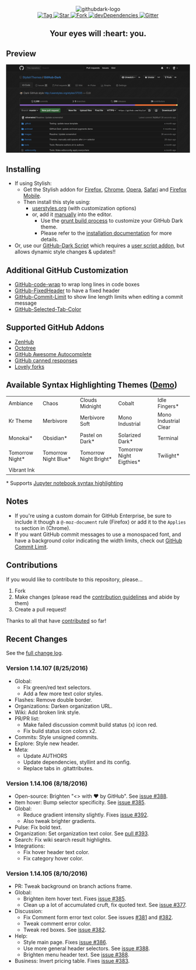 <p align="center">
  <img alt="githubdark-logo" src="https://rawgit.com/StylishThemes/logos/master/github.dark/githubdark-mini.svg" width="580">
  <br>
  <a href="https://github.com/StylishThemes/GitHub-Dark/tags">
    <img src="https://img.shields.io/github/tag/StylishThemes/GitHub-Dark.svg?label=%20tag%20" alt="Tag">
  </a>
  <a href="https://github.com/un1versal/GitHub-Dark/stargazers">
    <img src="http://github-svg-buttons.herokuapp.com/star.svg?user=StylishThemes&repo=GitHub-Dark&style=flat&background=007ec6" alt="Star">
  </a>
  <a href="http://github.com/StylishThemes/GitHub-Dark/fork">
    <img src="http://github-svg-buttons.herokuapp.com/fork.svg?user=StylishThemes&repo=GitHub-Dark&style=flat&background=007ec6" alt="Fork">
  </a>
  <a href="https://david-dm.org/StylishThemes/GitHub-Dark#info=devDependencies">
    <img src="https://img.shields.io/david/dev/StylishThemes/GitHub-Dark.svg?label=%20devDependencies%20" alt="devDependencies">
  </a>
  <a href="https://gitter.im/StylishThemes/GitHub-Dark">
    <img src="https://img.shields.io/gitter/room/StylishThemes/Github-Dark.js.svg?maxAge=2592000" alt="Gitter">
  </a>
</p>
<h2 align="center">Your eyes will :heart: you.</h2>

## Preview
![](./images/screenshots/after_blue.png)

## Installing

* If using Stylish:
  * Get the Stylish addon for [Firefox](https://addons.mozilla.org/en-US/firefox/addon/2108/), [Chrome](https://chrome.google.com/extensions/detail/fjnbnpbmkenffdnngjfgmeleoegfcffe), [Opera](https://addons.opera.com/en/extensions/details/stylish/), [Safari](http://sobolev.us/stylish/) and [Firefox Mobile](https://addons.mozilla.org/en-US/firefox/addon/2108/).
  * Then install this style using:
    * [userstyles.org](http://userstyles.org/styles/37035) (with customization options)
    * or, add it [manually](https://raw.githubusercontent.com/StylishThemes/GitHub-Dark/master/github-dark.css) into the editor.
      * Use the [grunt build process](https://github.com/StylishThemes/GitHub-Dark/wiki/Build) to customize your GitHub Dark theme.
      * Please refer to the [installation documentation](https://github.com/StylishThemes/GitHub-Dark/wiki/Install) for more details.
* Or, use our [GitHub-Dark Script](https://github.com/StylishThemes/GitHub-Dark-Script) which requires a [user script addon](https://github.com/StylishThemes/GitHub-Dark-Script/wiki/Install), but allows dynamic style changes & updates:bangbang:

## Additional GitHub Customization

* [GitHub-code-wrap](https://github.com/StylishThemes/GitHub-code-wrap) to wrap long lines in code boxes
* [GitHub-FixedHeader](https://github.com/StylishThemes/GitHub-FixedHeader) to have a fixed header
* [GitHub-Commit-Limit](https://github.com/StylishThemes/GitHub-Commit-Limit) to show line length limits when editing a commit message
* [GitHub-Selected-Tab-Color](https://github.com/StylishThemes/GitHub-Selected-Tab-Color)

## Supported GitHub Addons

* [ZenHub](https://www.zenhub.io/)
* [Octotree](https://github.com/buunguyen/octotree/#octotree)
* [GitHub Awesome Autocomplete](https://github.com/algolia/github-awesome-autocomplete)
* [GitHub canned responses](https://github.com/notwaldorf/github-canned-responses#how-to-get-it)
* [Lovely forks](https://github.com/musically-ut/lovely-forks#lovely-forks)

## Available Syntax Highlighting Themes ([Demo](https://stylishthemes.github.io/GitHub-Dark/))

|                 |                      |                        |                          |                       |
|-----------------|----------------------|------------------------|--------------------------|-----------------------|
| Ambiance        | Chaos                | Clouds Midnight        | Cobalt                   | Idle Fingers*         |
| Kr Theme        | Merbivore            | Merbivore Soft         | Mono Industrial          | Mono Industrial Clear |
| Monokai*        | Obsidian*            | Pastel on Dark*        | Solarized Dark*          | Terminal              |
| Tomorrow Night* | Tomorrow Night Blue* | Tomorrow Night Bright* | Tomorrow Night Eigthies* | Twilight*             |
| Vibrant Ink     |                      |                        |                          |                       |

\* Supports [Jupyter notebook syntax highlighting](https://github.com/sujitpal/statlearning-notebooks/blob/master/src/chapter2.ipynb)

## Notes

* If you're using a custom domain for GitHub Enterprise, be sure to include it though a `@-moz-document` rule (Firefox) or add it to the `Applies to` section in (Chrome).
* If you want GitHub commit messages to use a monospaced font, and have a background color indicating the width limits, check out [GitHub Commit Limit](https://github.com/StylishThemes/GitHub-Commit-Limit).

## Contributions

If you would like to contribute to this repository, please...

1. Fork
2. Make changes (please read the [contribution guidelines](./.github/CONTRIBUTING.md) and abide by them)
3. Create a pull request!

Thanks to all that have [contributed](./AUTHORS) so far!

## Recent Changes

See the [full change log](https://github.com/StylishThemes/GitHub-Dark/wiki).

### Version 1.14.107 (8/25/2016)

* Global:
  * FIx green/red text selectors.
  * Add a few more text color styles.
* Flashes: Remove double border.
* Organizations: Darken organization URL.
* Wiki: Add broken link style.
* PR/PR list:
  * Make failed discussion commit build status (x) icon red.
  * Fix build status icon colors x2.
* Commits: Style unsigned commits.
* Explore: Style new header.
* Meta:
  * Update AUTHORS
  * Update dependencies, styllint and its config.
  * Replace tabs in .gitattributes.

### Version 1.14.106 (8/18/2016)

* Open-source: Brighten "<> with ♥ by GitHub". See [issue #388](https://github.com/StylishThemes/GitHub-Dark/issues/388).
* Item hover: Bump selector specificity. See [issue #385](https://github.com/StylishThemes/GitHub-Dark/issues/385).
* Global:
  * Reduce gradient intensity slightly. Fixes [issue #392](https://github.com/StylishThemes/GitHub-Dark/issues/392).
  * Also tweak brighter gradients.
* Pulse: Fix bold text.
* Organization: Set organization text color. See [pull #393](https://github.com/StylishThemes/GitHub-Dark/pull/393).
* Search: Fix wiki search result highlights.
* Integrations:
  * Fix hover header text color.
  * Fix category hover color.

### Version 1.14.105 (8/10/2016)

* PR: Tweak background on branch actions frame.
* Global:
  * Brighten item hover text. Fixes [issue #385](https://github.com/StylishThemes/GitHub-Dark/issues/385).
  * Clean up a lot of accumulated cruft, fix quoted text. See [issue #377](https://github.com/StylishThemes/GitHub-Dark/issues/377).
* Discussion:
  * Fix Comment form error text color. See issues [#381](https://github.com/StylishThemes/GitHub-Dark/issues/381) and [#382](https://github.com/StylishThemes/GitHub-Dark/issues/382).
  * Tweak comment error color.
  * Tweak red boxes. See [issue #382](https://github.com/StylishThemes/GitHub-Dark/issues/382).
* Help:
  * Style main page. Fixes [issue #386](https://github.com/StylishThemes/GitHub-Dark/issues/386).
  * Use more general header selectors. See [issue #388](https://github.com/StylishThemes/GitHub-Dark/issues/388).
  * Brighten menu header text. See [issue #388](https://github.com/StylishThemes/GitHub-Dark/issues/388).
* Business: Invert pricing table. Fixes [issue #383](https://github.com/StylishThemes/GitHub-Dark/issues/383).
